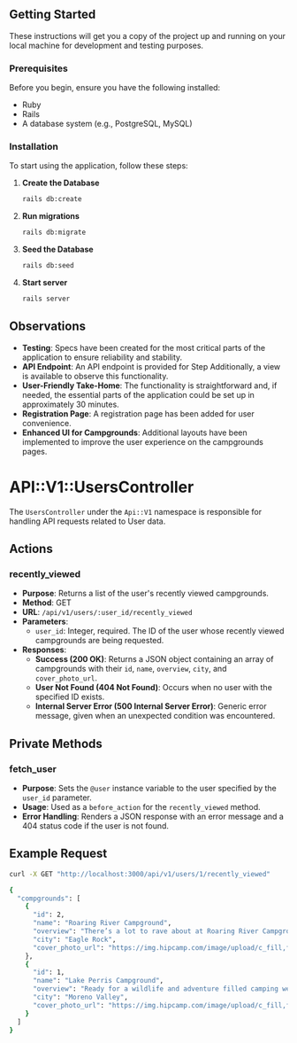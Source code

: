 
## Getting Started

These instructions will get you a copy of the project up and running on your local machine for development and testing purposes.

### Prerequisites

Before you begin, ensure you have the following installed:
- Ruby
- Rails
- A database system (e.g., PostgreSQL, MySQL)

### Installation

To start using the application, follow these steps:

1. **Create the Database**
   
    ```bash
    rails db:create

2. **Run migrations**
   
    ```bash
    rails db:migrate

3. **Seed the Database**
   
    ```bash
    rails db:seed

4. **Start server**
   
    ```bash
    rails server


## Observations

- **Testing**: Specs have been created for the most critical parts of the application to ensure reliability and stability.
- **API Endpoint**: An API endpoint is provided for Step Additionally, a view is available to observe this functionality.
- **User-Friendly Take-Home**: The functionality is straightforward and, if needed, the essential parts of the application could be set up in approximately 30 minutes.
- **Registration Page**: A registration page has been added for user convenience.
- **Enhanced UI for Campgrounds**: Additional layouts have been implemented to improve the user experience on the campgrounds pages.



# API::V1::UsersController

The `UsersController` under the `Api::V1` namespace is responsible for handling API requests related to User data.

## Actions

### recently_viewed

- **Purpose**: Returns a list of the user's recently viewed campgrounds.
- **Method**: GET
- **URL**: `/api/v1/users/:user_id/recently_viewed`
- **Parameters**:
  - `user_id`: Integer, required. The ID of the user whose recently viewed campgrounds are being requested.
- **Responses**:
  - **Success (200 OK)**: Returns a JSON object containing an array of campgrounds with their `id`, `name`, `overview`, `city`, and `cover_photo_url`.
  - **User Not Found (404 Not Found)**: Occurs when no user with the specified ID exists.
  - **Internal Server Error (500 Internal Server Error)**: Generic error message, given when an unexpected condition was encountered.

## Private Methods

### fetch_user

- **Purpose**: Sets the `@user` instance variable to the user specified by the `user_id` parameter.
- **Usage**: Used as a `before_action` for the `recently_viewed` method.
- **Error Handling**: Renders a JSON response with an error message and a 404 status code if the user is not found.

## Example Request

```bash
curl -X GET "http://localhost:3000/api/v1/users/1/recently_viewed"

{
  "compgrounds": [
    {
      "id": 2,
      "name": "Roaring River Campground",
      "overview": "There’s a lot to rave about at Roaring River Campground, foremost being the unimaginably breathtaking views of deep green growth on gentle hills that tower over blue spring waters. If you want a good-hearted family-bonding sort of experience, undisturbed by the busy world outside of this pristine encapsulation of natural beauty, then pack your kids and fishing poles into the truck and get yourselves over here. We’re sure you’ll love and appreciate your time at this clean (and uncommercialized) part of Roaring River State Park. Did we mention that the campsites are a two minute walk from the river? And that the waters are stocked each night by one of our nation’s premier trout fisheries? Yes, awesome.",
      "city": "Eagle Rock",
      "cover_photo_url": "https://img.hipcamp.com/image/upload/c_fill,f_auto,g_auto,h_900,q_60,w_2040/v1471918359/campground-photos/k4xpocqd6guouuihdnj8.jpg"
    },
    {
      "id": 1,
      "name": "Lake Perris Campground",
      "overview": "Ready for a wildlife and adventure filled camping weekend? Lake Perris camping has 167 sites for tent camping and 264 paved RV sites (which have water, electricity, and sink water hookups). There is one hike and bike campsite located by the horseshoe pit, and there are 7 primitive horse camps. The sites are all equipped with a table, fire ring with a grill, and access to piped water. Most plants and animals at Lake Perris are well adapted to the hot, dry environment, so make sure you’re prepared as well. It can get quite warm in the summer and there isn’t too much tree coverage – so bring a canopy if you have one! Or just stay in the lake the whole time… that’s fine too.",
      "city": "Moreno Valley",
      "cover_photo_url": "https://img.hipcamp.com/image/upload/c_fill,f_auto,g_auto,h_900,q_60,w_2040/v1433546047/p5g8bgxrs7heihxo0sus.jpg"
    }
  ]
}

